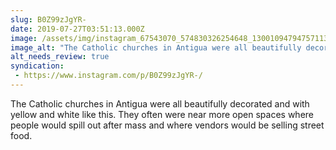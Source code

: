 ```yaml
---
slug: B0Z99zJgYR-
date: 2019-07-27T03:51:13.000Z
image: /assets/img/instagram_67543070_574830326254648_1300109479475711384_n_17851554358500103.jpg
image_alt: "The Catholic churches in Antigua were all beautifully decorated and with yellow and white like this. They often were near more open spaces where people would spill out after mass and where vendors would be selling street food."
alt_needs_review: true
syndication:
 - https://www.instagram.com/p/B0Z99zJgYR-/
---
```


The Catholic churches in Antigua were all beautifully decorated and with yellow and white like this. They often were near more open spaces where people would spill out after mass and where vendors would be selling street food.

